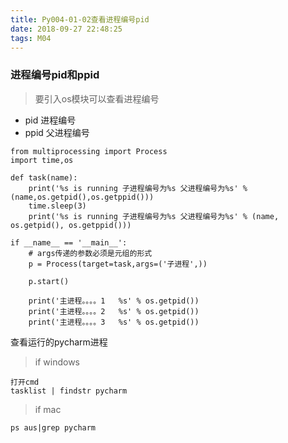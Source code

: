 ```yaml
---
title: Py004-01-02查看进程编号pid
date: 2018-09-27 22:48:25
tags: M04
---
```


### 进程编号pid和ppid

> 要引入os模块可以查看进程编号

- pid 进程编号
- ppid 父进程编号

```
from multiprocessing import Process
import time,os

def task(name):
    print('%s is running 子进程编号为%s 父进程编号为%s' % (name,os.getpid(),os.getppid()))
    time.sleep(3)
    print('%s is running 子进程编号为%s 父进程编号为%s' % (name, os.getpid(), os.getppid()))

if __name__ == '__main__':
    # args传递的参数必须是元组的形式
    p = Process(target=task,args=('子进程',))

    p.start()

    print('主进程。。。。1   %s' % os.getpid())
    print('主进程。。。。2   %s' % os.getpid())
    print('主进程。。。。3   %s' % os.getpid())

```

查看运行的pycharm进程

> if windows

```
打开cmd
tasklist | findstr pycharm
```

> if mac

```
ps aus|grep pycharm
```
